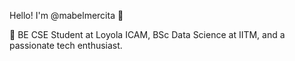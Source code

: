  Hello! I'm @mabelmercita 👋
  
🌟 BE CSE Student at Loyola ICAM, BSc Data Science at IITM, and a passionate tech enthusiast.


<!---
mabelmercita/mabelmercita is a ✨ special ✨ repository because its `README.md` (this file) appears on your GitHub profile.
You can click the Preview link to take a look at your changes.
--->
